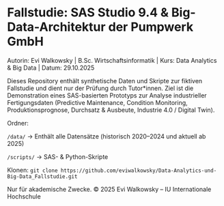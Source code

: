 # Fallstudie: SAS Studio 9.4 & Big-Data-Architektur der Pumpwerk GmbH

Autorin: Evi Walkowsky | B.Sc. Wirtschaftsinformatik | Kurs: Data Analytics & Big Data | Datum: 29.10.2025

Dieses Repository enthält synthetische Daten und Skripte zur fiktiven Fallstudie und dient nur der Prüfung durch Tutor*innen. Ziel ist die Demonstration eines SAS-basierten Prototyps zur Analyse industrieller Fertigungsdaten (Predictive Maintenance, Condition Monitoring, Produktionsprognose, Durchsatz & Ausbeute, Industrie 4.0 / Digital Twin).

Ordner:

`/data/` → Enthält alle Datensätze (historisch 2020–2024 und aktuell ab 2025) 

`/scripts/` → SAS- & Python-Skripte

Klonen: `git clone https://github.com/eviwalkowsky/Data-Analytics-und-Big-Data_Fallstudie.git`  

Nur für akademische Zwecke. © 2025 Evi Walkowsky – IU Internationale Hochschule
